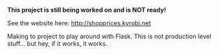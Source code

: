 **This project is still being worked on and is NOT ready!**

See the website here: http://shopprices.kyrobi.net

Making to project to play around with Flask. 
This is not production level stuff... but hey, if it works, it works.
